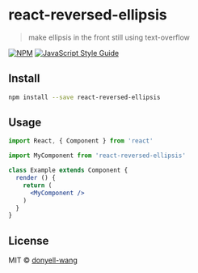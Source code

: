 # react-reversed-ellipsis

> make ellipsis in the front still using text-overflow

[![NPM](https://img.shields.io/npm/v/react-reversed-ellipsis.svg)](https://www.npmjs.com/package/react-reversed-ellipsis) [![JavaScript Style Guide](https://img.shields.io/badge/code_style-standard-brightgreen.svg)](https://standardjs.com)

## Install

```bash
npm install --save react-reversed-ellipsis
```

## Usage

```jsx
import React, { Component } from 'react'

import MyComponent from 'react-reversed-ellipsis'

class Example extends Component {
  render () {
    return (
      <MyComponent />
    )
  }
}
```

## License

MIT © [donyell-wang](https://github.com/donyell-wang)
